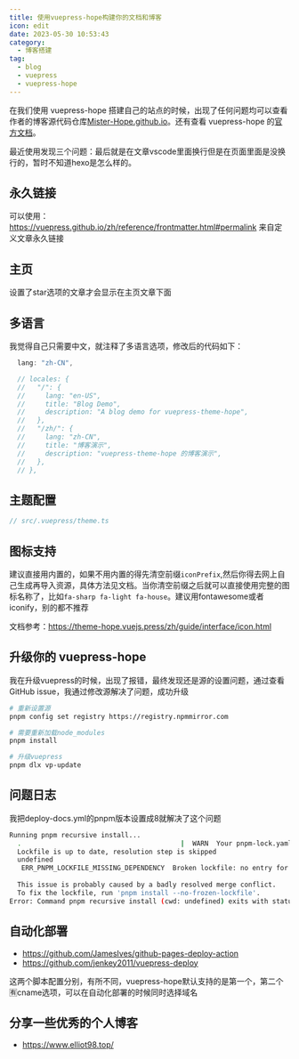 ```yaml
---
title: 使用vuepress-hope构建你的文档和博客
icon: edit
date: 2023-05-30 10:53:43
category:
  - 博客搭建
tag:
  - blog
  - vuepress
  - vuepress-hope
---
```


在我们使用 vuepress-hope 搭建自己的站点的时候，出现了任何问题均可以查看作者的博客源代码仓库[Mister-Hope.github.io](https://github.com/Mister-Hope/Mister-Hope.github.io)。还有查看 vuepress-hope 的[官方文档](https://theme-hope.vuejs.press/zh/)。

最近使用发现三个问题：最后就是在文章vscode里面换行但是在页面里面是没换行的，暂时不知道hexo是怎么样的。

## 永久链接
可以使用：https://vuepress.github.io/zh/reference/frontmatter.html#permalink 来自定义文章永久链接

## 主页
设置了star选项的文章才会显示在主页文章下面

## 多语言
我觉得自己只需要中文，就注释了多语言选项，修改后的代码如下：
```ts
  lang: "zh-CN",

  // locales: {
  //   "/": {
  //     lang: "en-US",
  //     title: "Blog Demo",
  //     description: "A blog demo for vuepress-theme-hope",
  //   },
  //   "/zh/": {
  //     lang: "zh-CN",
  //     title: "博客演示",
  //     description: "vuepress-theme-hope 的博客演示",
  //   },
  // },
```
## 主题配置
```ts
// src/.vuepress/theme.ts

```

## 图标支持
建议直接用内置的，如果不用内置的得先清空前缀`iconPrefix`,然后你得去网上自己生成再导入资源，具体方法见文档。当你清空前缀之后就可以直接使用完整的图标名称了，比如`fa-sharp fa-light fa-house`。建议用fontawesome或者iconify，别的都不推荐

文档参考：https://theme-hope.vuejs.press/zh/guide/interface/icon.html

## 升级你的 vuepress-hope
我在升级vuepress的时候，出现了报错，最终发现还是源的设置问题，通过查看 GitHub issue，我通过修改源解决了问题，成功升级
```bash
# 重新设置源
pnpm config set registry https://registry.npmmirror.com

# 需要重新加载node_modules
pnpm install 

# 升级vuepress
pnpm dlx vp-update  
```

## 问题日志
我把deploy-docs.yml的pnpm版本设置成8就解决了这个问题
```bash
Running pnpm recursive install...
  .                                        |  WARN  Your pnpm-lock.yaml was generated by a newer version of pnpm. It is a compatible version but it might get downgraded to version 6.0
  Lockfile is up to date, resolution step is skipped
  undefined
   ERR_PNPM_LOCKFILE_MISSING_DEPENDENCY  Broken lockfile: no entry for '/@vuepress/client/2.0.0-beta.62' in pnpm-lock.yaml
  
  This issue is probably caused by a badly resolved merge conflict.
  To fix the lockfile, run 'pnpm install --no-frozen-lockfile'.
Error: Command pnpm recursive install (cwd: undefined) exits with status 1
```

## 自动化部署
- https://github.com/JamesIves/github-pages-deploy-action
- https://github.com/jenkey2011/vuepress-deploy

这两个脚本配置分别，有所不同，vuepress-hope默认支持的是第一个，第二个🈶️cname选项，可以在自动化部署的时候同时选择域名



## 分享一些优秀的个人博客
- https://www.elliot98.top/